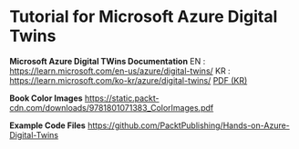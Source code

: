 # Tutorial for Microsoft Azure Digital Twins 

**Microsoft Azure Digital TWins Documentation**
EN : https://learn.microsoft.com/en-us/azure/digital-twins/
KR : https://learn.microsoft.com/ko-kr/azure/digital-twins/
[PDF (KR)](https://learn.microsoft.com/pdf?url=https%3A%2F%2Flearn.microsoft.com%2Fko-kr%2Fazure%2Fdigital-twins%2Ftoc.json)

**Book Color Images**
https://static.packt-cdn.com/downloads/9781801071383_ColorImages.pdf

**Example Code Files**
https://github.com/PacktPublishing/Hands-on-Azure-Digital-Twins  

